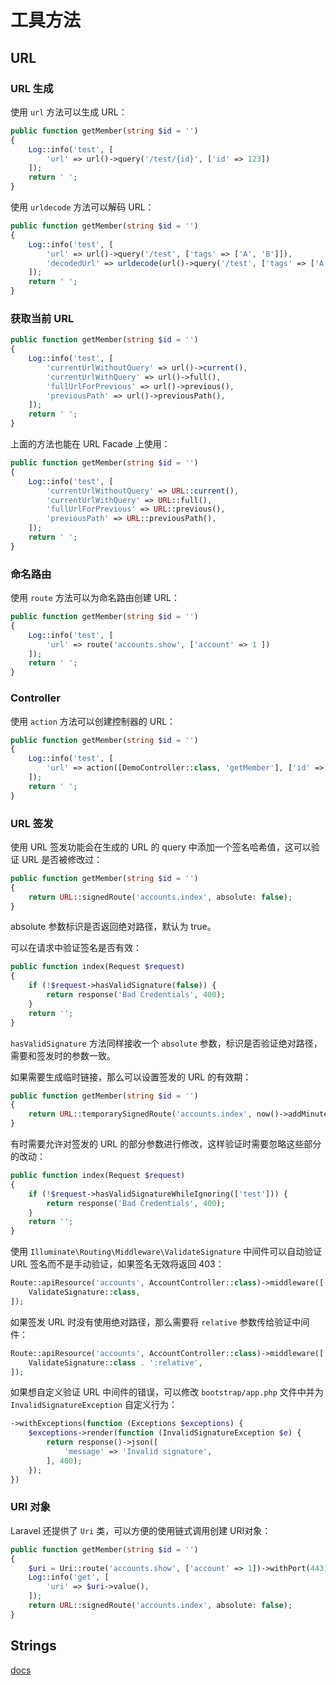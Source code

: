 # 工具方法

## URL

### URL 生成

使用 `url` 方法可以生成 URL：

```php
public function getMember(string $id = '')
{
    Log::info('test', [
        'url' => url()->query('/test/{id}', ['id' => 123])
    ]);
    return ' ';
}
```

使用 `urldecode` 方法可以解码 URL：

```php
public function getMember(string $id = '')
{
    Log::info('test', [
        'url' => url()->query('/test', ['tags' => ['A', 'B']]),
        'decodedUrl' => urldecode(url()->query('/test', ['tags' => ['A', 'B']])),
    ]);
    return ' ';
}
```

### 获取当前 URL

```php
public function getMember(string $id = '')
{
    Log::info('test', [
        'currentUrlWithoutQuery' => url()->current(),
        'currentUrlWithQuery' => url()->full(),
        'fullUrlForPrevious' => url()->previous(),
        'previousPath' => url()->previousPath(),
    ]);
    return ' ';
}
```

上面的方法也能在 URL Facade 上使用：

```php
public function getMember(string $id = '')
{
    Log::info('test', [
        'currentUrlWithoutQuery' => URL::current(),
        'currentUrlWithQuery' => URL::full(),
        'fullUrlForPrevious' => URL::previous(),
        'previousPath' => URL::previousPath(),
    ]);
    return ' ';
}
```

### 命名路由

使用 `route` 方法可以为命名路由创建 URL：

```php
public function getMember(string $id = '')
{
    Log::info('test', [
        'url' => route('accounts.show', ['account' => 1 ])
    ]);
    return ' ';
}
```

### Controller

使用 `action` 方法可以创建控制器的 URL：

```php
public function getMember(string $id = '')
{
    Log::info('test', [
        'url' => action([DemoController::class, 'getMember'], ['id' => '123'])
    ]);
    return ' ';
}
```

### URL 签发

使用 URL 签发功能会在生成的 URL 的 query 中添加一个签名哈希值，这可以验证 URL 是否被修改过：

```php
public function getMember(string $id = '')
{
    return URL::signedRoute('accounts.index', absolute: false);
}
```

absolute 参数标识是否返回绝对路径，默认为 true。

可以在请求中验证签名是否有效：

```php
public function index(Request $request)
{
    if (!$request->hasValidSignature(false)) {
        return response('Bad Credentials', 400);
    }
    return '';
}
```

`hasValidSignature` 方法同样接收一个 `absolute` 参数，标识是否验证绝对路径，需要和签发时的参数一致。

如果需要生成临时链接，那么可以设置签发的 URL 的有效期：

```php
public function getMember(string $id = '')
{
    return URL::temporarySignedRoute('accounts.index', now()->addMinute());
}
```

有时需要允许对签发的 URL 的部分参数进行修改，这样验证时需要忽略这些部分的改动：

```php
public function index(Request $request)
{
    if (!$request->hasValidSignatureWhileIgnoring(['test'])) {
        return response('Bad Credentials', 400);
    }
    return '';
}
```

使用 `Illuminate\Routing\Middleware\ValidateSignature` 中间件可以自动验证 URL 签名而不是手动验证，如果签名无效将返回 403：

```php
Route::apiResource('accounts', AccountController::class)->middleware([
    ValidateSignature::class,
]);
```

如果签发 URL 时没有使用绝对路径，那么需要将 `relative` 参数传给验证中间件：

```php
Route::apiResource('accounts', AccountController::class)->middleware([
    ValidateSignature::class . ':relative',
]);
```

如果想自定义验证 URL 中间件的错误，可以修改 `bootstrap/app.php` 文件中并为 `InvalidSignatureException` 自定义行为：

```php
->withExceptions(function (Exceptions $exceptions) {
    $exceptions->render(function (InvalidSignatureException $e) {
        return response()->json([
            'message' => 'Invalid signature',
        ], 400);
    });
})
```

### URI 对象

Laravel 还提供了 `Uri` 类，可以方便的使用链式调用创建 URI对象：

```php
public function getMember(string $id = '')
{
    $uri = Uri::route('accounts.show', ['account' => 1])->withPort(443);
    Log::info('get', [
        'uri' => $uri->value(),
    ]);
    return URL::signedRoute('accounts.index', absolute: false);
}
```

## Strings

[docs](https://laravel.com/docs/12.x/strings)
